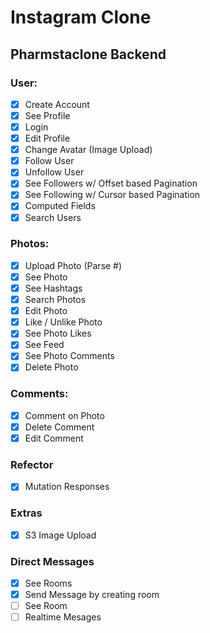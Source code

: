 # Instagram Clone

## Pharmstaclone Backend

### User:

- [x] Create Account
- [x] See Profile
- [x] Login
- [x] Edit Profile
- [x] Change Avatar (Image Upload)
- [x] Follow User
- [x] Unfollow User
- [x] See Followers w/ Offset based Pagination
- [x] See Following w/ Cursor based Pagination
- [x] Computed Fields
- [x] Search Users

### Photos:

- [x] Upload Photo (Parse #)
- [x] See Photo
- [x] See Hashtags
- [x] Search Photos
- [x] Edit Photo
- [x] Like / Unlike Photo
- [x] See Photo Likes
- [x] See Feed
- [x] See Photo Comments
- [x] Delete Photo

### Comments:

- [x] Comment on Photo
- [x] Delete Comment 
- [x] Edit Comment

### Refector

- [x] Mutation Responses
  
### Extras

- [x] S3 Image Upload

### Direct Messages

- [x] See Rooms
- [x] Send Message by creating room
- [ ] See Room
- [ ] Realtime Mesages